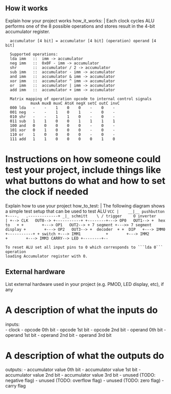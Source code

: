 <!---

This file is used to generate your project datasheet. Please fill in the information below and delete any unused
sections.

You can also include images in this folder and reference them in the markdown. Each image must be less than
512 kb in size, and the combined size of all images must be less than 1 MB.
-->

## How it works

Explain how your project works
  how_it_works: |
      Each clock cycles ALU performs one of the 8 possible operations and stores result in the 4-bit accumulator register.

      accumulator [4 bit] = accumulator [4 bit] (operation) operand [4 bit]

      Supported operations:
      lda imm   ::  imm -> accumulator
      neg imm   ::  0x0F - imm -> accumulator
      shr       ::  accumulator / 2 -> accumulator
      sub imm   ::  accumulator - imm -> accumulator
      and imm   ::  accumulator & imm -> accumulator
      xor imm   ::  accumulator ^ imm -> accumulator
      or  imm   ::  accumulator | imm -> accumulator
      add imm   ::  accumulator + imm -> accumulator

      Matrix mapping of operation opcode to internal control signals
               muxA muxB muxC AtoX negX setC outC invC
      000 lda   -    -    1    0    0    -    0    -
      001 neg   -    -    1    0    1    -    0    -
      010 shr   -    -    1    1    0    -    0    -
      011 sub   1    1    0    0    1    1    1    1
      100 and   0    0    0    0    0    -    0    -
      101 xor   0    1    0    0    0    -    0    -
      110 or    1    0    0    0    0    -    0    -
      111 add   1    1    0    0    0    0    1    0


# Instructions on how someone could test your project, include things like what buttons do what and how to set the clock if needed

Explain how to use your project
  how_to_test:  |
    The following diagram shows a simple test setup that can be used to test ALU
    ```
      VCC
      |    __|__ pushbutton
      +----.   .-------------+
                            _|_
                 schmitt    \ /
                 trigger     O
                 inverter    |
                             +--> CLK   OUT0--> +-----------+
                   +--------+---> OP0   OUT1--> +  hex to   +
                   +        +---> OP1   OUT2--> + 7 segment +--->> 7 segment display
                   +        +---> OP2   OUT3--> +  decoder  +
                   +  DIP   +---> IMM0          +-----------+
                   + switch +---> IMM1          
                   +        +---> IMM2          
                   +        +---> IMM3 CARRY--> LED
                   +--------+--
    ```
    
    To reset ALU set all input pins to 0 which corresponds to ```lda 0``` operation
    loading Accumulator register with 0.

## External hardware

List external hardware used in your project (e.g. PMOD, LED display, etc), if any

# A description of what the inputs do
  inputs:               
    - clock
    - opcode 0th bit
    - opcode 1st bit
    - opcode 2nd bit
    - operand 0th bit
    - operand 1st bit
    - operand 2nd bit
    - operand 3rd bit
# A description of what the outputs do
  outputs:
    - accumulator value 0th bit
    - accumulator value 1st bit
    - accumulator value 2nd bit
    - accumulator value 3rd bit
    - unused (TODO: negative flag)
    - unused (TODO: overflow flag)
    - unused (TODO: zero flag)
    - carry flag

